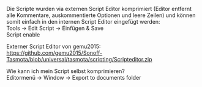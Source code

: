Die Scripte wurden via externen Script Editor komprimiert (Editor entfernt alle Kommentare, auskommentierte Optionen und leere Zeilen) und können somit einfach in den internen Script Editor eingefügt werden:  
Tools -> Edit Script -> Einfügen & Save  
Script enable  

Externer Script Editor von gemu2015:  
https://github.com/gemu2015/Sonoff-Tasmota/blob/universal/tasmota/scripting/Scripteditor.zip

Wie kann ich mein Script selbst komprimieren?  
Editormenü -> Window -> Export to documents folder